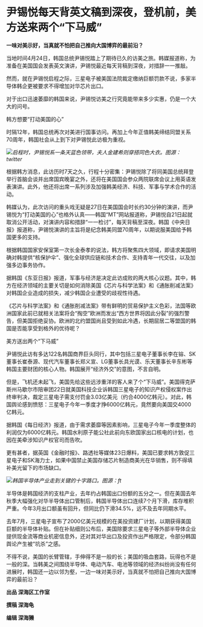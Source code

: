 # 尹锡悦每天背英文稿到深夜，登机前，美方送来两个“下马威”

**一味对美示好，当真就不怕把自己推向大国博弈的最前沿？**

当地时间4月24日，韩国总统尹锡悦踏上了期待已久的访美之旅。韩媒报道称，为准备在美国国会发表英文演讲，尹锡悦最近每天背稿到深夜，对措辞一一推敲。

然而，就在尹锡悦启程之际，三星电子被美国法院裁定缴纳巨额罚款不说，多家半导体韩企更被要求不得增加对华芯片出口。

对于出口迅速萎靡的韩国来说，尹锡悦访美之行究竟能带来多少实惠，仍是一个大大的问号。

韩方想要“打动美国的心”

时隔12年，韩国总统再次对美进行国事访问。再加上今年正值韩美缔结同盟关系70周年，韩国社会从上到下对尹锡悦此访极为重视。

![](https://inews.gtimg.com/om_bt/OEjJNkl__MutIKu5WoszoE61QttVbWFaZBBOisVnrKn04AA/1000)_启程时，尹锡悦系一条天蓝色领带，夫人金建希则穿搭同色大衣。图源：twitter_

根据韩方消息，此访历时7天之久，行程十分密集：尹锡悦除了将同美国总统拜登举行首脑会谈并出席国宾晚宴之外，还将在美国国会参众两院联席会议上用英语发表演讲。此外，他还将出席一系列涉及加强韩美经济、科技、军事与学术合作的活动。

韩媒认为，此次访问的重头戏无疑是27日在美国国会时长约30分钟的演讲，而尹锡悦为“打动美国的心”也格外认真——韩国“MT”网站报道称，尹锡悦自21日起就取消公开活动，对演讲内容和措辞“一一检讨”，每天背稿至深夜。韩国《中央日报》报道称，尹锡悦演讲的主旨将是纪念韩美同盟70周年，以期说服美国给予韩国更多的支持。

根据韩国国家安保室第一次长金泰孝的说法，韩方将聚焦四大领域，即请求美国明确对韩提供“核保护伞”、强化全球供应链和技术合作、支持青年一代交往，以及加强多边事务协作。

据韩国《东亚日报》报道，军事与经济是决定此访成败的两大核心议题。其中，韩方在经济领域的主要关切是如何消除美国《芯片与科学法案》和《通胀削减法案》对韩国企业造成的损失，减少韩国企业遭受的歧视性待遇。

《芯片与科学法案》和《通胀削减法案》带有鲜明的贸易保护主义色彩，法国等欧洲国家此前已就相关法案将会“掏空”欧洲而发出“西方世界将因此分裂”的强烈警告，但美国拒绝妥协。欧洲的北约盟国尚且受到如此冷遇，长期屈居二等盟国的韩国是否能享受到格外的优待呢？

美方送出两个“下马威”

尹锡悦此访有多达122名韩国商界巨头同行，其中包括三星电子董事长李在镕、SK董事长崔泰源、现代汽车董事长郑义宣、LG董事长具光谟、乐天董事长辛东彬等韩国主要财团的核心人物。韩国展开“经济外交”的意图，不言自明。

但是，飞机还未起飞，美国先给这些远涉重洋的客人来了个“下马威”。美国得克萨斯州马歇尔市陪审团22日就美国科技企业诉韩国三星电子的知识产权侵权案作出终审判决，裁定三星电子需支付罚金3.03亿美元（约合4000亿韩元）。对此，韩国舆论感到愤怒：三星电子今年一季度才挣6000亿韩元，竟然要向美国交4000亿韩元。

据韩国《每日经济》报道，由于需求萎靡等因素影响，三星电子今年一季度整体的利润仅为6000亿韩元。韩国水利原子能公社此前向东欧国家出口核电的计划，也因在美牵涉知识产权官司而告吹。

更有甚者，据英国《金融时报》、路透社等媒体23日爆料，美国已要求韩方敦促三星电子和SK海力士，如果中国禁止美国存储芯片制造商美光在华销售，则不得填补美光留下的市场缺口。

![](https://inews.gtimg.com/om_bt/O6-aTJaqJr3h7oKxIQh35IyXxheTa9S-svIkQaR1sV8AUAA/1000)_韩国半导体产业走到关键的十字路口。图源：ft_

半导体是韩国经济的支柱产业，去年约占韩国出口份额的五分之一。但在美国去年秋季大幅强化对华半导体出口管制后，韩国半导体出口连续7个月下滑，库存堆积严重。今年3月出口额虽有回升，但同比仍下滑34.5%，远不及去年同期水平。

去年7月，三星电子宣布了2000亿美元规模的在美投资建厂计划，以期获得美国巨额的半导体补贴。但在补贴细则公布后，美国除要求三星电子等外部半导体企业提供现金流等商业机密信息外，还对其对华出口及投资作出严格限定，令部分韩国舆论产生被“坑杀”之感。

不得不说，美国的长臂管辖，手伸得不是一般的长；美国的吸血套路，玩得也不是一般的深。当韩美之间围绕半导体、电动汽车、电池等领域的经济纠纷尚没有任何进展时，韩国还一边以邻为壑，一边一味对美示好，当真就不怕把自己推向大国博弈的最前沿？

**出品 深海区工作室**

**撰稿 深海龟**

**编辑 深海獭**

